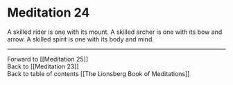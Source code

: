 # Meditation 24

A skilled rider is one with its mount. A skilled archer is one with its bow and arrow. A skilled spirit is one with its body and mind. 

___

Forward to [[Meditation 25]]        
Back to [[Meditation 23]]  
Back to table of contents [[The Lionsberg Book of Meditations]]  